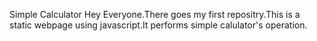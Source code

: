 Simple Calculator
Hey Everyone.There goes my first repositry.This is a  static webpage using javascript.It performs simple calulator's operation.

